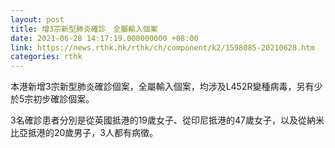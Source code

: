 ```yaml
---
layout: post
title: 增3宗新型肺炎確診　全屬輸入個案
date: 2021-06-28 14:17:19.000000000 +08:00
link: https://news.rthk.hk/rthk/ch/component/k2/1598085-20210628.htm
categories: rthk
---
```


本港新增3宗新型肺炎確診個案，全屬輸入個案，均涉及L452R變種病毒，另有少於5宗初步確診個案。

3名確診患者分別是從英國抵港的19歲女子、從印尼抵港的47歲女子，以及從納米比亞抵港的20歲男子，3人都有病徵。
